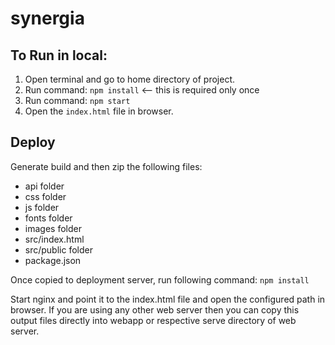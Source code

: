# synergia

## To Run in local:
1) Open terminal and go to home directory of project.
2) Run command: `npm install` <-- this is required only once
3) Run command: `npm start`
4) Open the `index.html` file in browser.

## Deploy
Generate build and then zip the following files:
* api folder
* css folder
* js folder
* fonts folder
* images folder
* src/index.html
* src/public folder
* package.json

Once copied to deployment server, run following command: `npm install`

Start nginx and point it to the index.html file and open the configured path in browser. If you are using any other web server then you can copy this output files directly into webapp or respective serve directory of web server.
